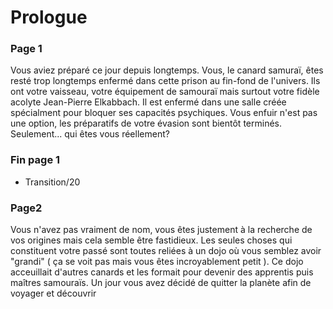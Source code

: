 # Prologue
### Page 1
Vous aviez préparé ce jour depuis longtemps. Vous, le canard samuraï, êtes resté trop longtemps enfermé dans cette prison au 
fin-fond de l'univers. Ils ont votre vaisseau, votre équipement de samouraï mais surtout votre fidèle acolyte Jean-Pierre Elkabbach.
Il est enfermé dans une salle créée spécialment pour bloquer ses capacités psychiques. Vous enfuir n'est pas une option, les
préparatifs de votre évasion sont bientôt terminés. Seulement... qui êtes vous réellement?
### Fin page 1
* Transition/20
### Page2
Vous n'avez pas vraiment de nom, vous êtes justement à la recherche de vos origines mais cela semble être fastidieux. Les seules 
choses qui constituent votre passé sont toutes reliées à un dojo où vous semblez avoir "grandi" ( ça se voit pas mais vous êtes
incroyablement petit ). Ce dojo acceuillait d'autres canards et les formait pour devenir des apprentis puis maîtres samouraïs. Un
jour vous avez décidé de quitter la planète afin de voyager et découvrir 
